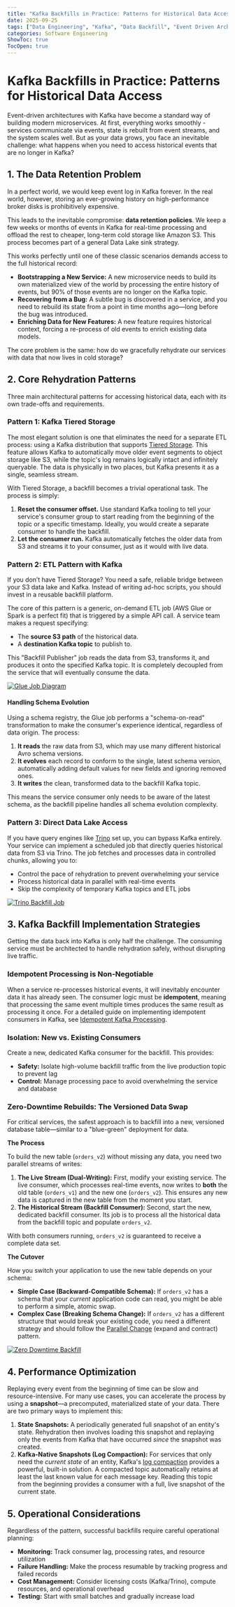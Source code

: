 ```yaml
---
title: "Kafka Backfills in Practice: Patterns for Historical Data Access"
date: 2025-09-25
tags: ["Data Engineering", "Kafka", "Data Backfill", "Event Driven Architecture", "ETL", "Data Lake", "AWS", "Microservices", "Distributed Systems"]
categories: Software Engineering
ShowToc: true
TocOpen: true
---
```


# Kafka Backfills in Practice: Patterns for Historical Data Access

Event-driven architectures with Kafka have become a standard way of building modern microservices. At first, everything works smoothly - services communicate via events, state is rebuilt from event streams, and the system scales well. But as your data grows, you face an inevitable challenge: what happens when you need to access historical events that are no longer in Kafka?

## 1. The Data Retention Problem

In a perfect world, we would keep event log in Kafka forever. In the real world, however, storing an ever-growing history on high-performance broker disks is prohibitively expensive.

This leads to the inevitable compromise: **data retention policies**. We keep a few weeks or months of events in Kafka for real-time processing and offload the rest to cheaper, long-term cold storage like Amazon S3. This process becomes part of a general Data Lake sink strategy.

This works perfectly until one of these classic scenarios demands access to the full historical record:

* **Bootstrapping a New Service:** A new microservice needs to build its own materialized view of the world by processing the entire history of events, but 90% of those events are no longer on the Kafka topic.
* **Recovering from a Bug:** A subtle bug is discovered in a service, and you need to rebuild its state from a point in time months ago—long before the bug was introduced.
* **Enriching Data for New Features:** A new feature requires historical context, forcing a re-process of old events to enrich existing data models.

The core problem is the same: how do we gracefully rehydrate our services with data that now lives in cold storage?

## 2. Core Rehydration Patterns

Three main architectural patterns for accessing historical data, each with its own trade-offs and requirements.

### Pattern 1: Kafka Tiered Storage

The most elegant solution is one that eliminates the need for a separate ETL process: using a Kafka distribution that supports [Tiered Storage](https://docs.confluent.io/platform/current/kafka/tiered-storage.html). This feature allows Kafka to automatically move older event segments to object storage like S3, while the topic's log remains logically intact and infinitely queryable. The data is physically in two places, but Kafka presents it as a single, seamless stream.

With Tiered Storage, a backfill becomes a trivial operational task. The process is simply:

1.  **Reset the consumer offset.** Use standard Kafka tooling to tell your service's consumer group to start reading from the beginning of the topic or a specific timestamp. Ideally, you would create a separate consumer to handle the backfill.
2.  **Let the consumer run.** Kafka automatically fetches the older data from S3 and streams it to your consumer, just as it would with live data.

### Pattern 2: ETL Pattern with Kafka

If you don’t have Tiered Storage? You need a safe, reliable bridge between your S3 data lake and Kafka. Instead of writing ad-hoc scripts, you should invest in a reusable backfill platform.

The core of this pattern is a generic, on-demand ETL job (AWS Glue or Spark is a perfect fit) that is triggered by a simple API call. A service team makes a request specifying:

* The **source S3 path** of the historical data.
* A **destination Kafka topic** to publish to.

This "Backfill Publisher" job reads the data from S3, transforms it, and produces it onto the specified Kafka topic. It is completely decoupled from the service that will eventually consume the data.

[![Glue Job Diagram](/glue-diagram.png)](/glue-diagram.png)

#### Handling Schema Evolution

Using a schema registry, the Glue job performs a "schema-on-read" transformation to make the consumer's experience identical, regardless of data origin. The process:

1.  **It reads** the raw data from S3, which may use many different historical Avro schema versions.
2.  **It evolves** each record to conform to the single, latest schema version, automatically adding default values for new fields and ignoring removed ones.
3.  **It writes** the clean, transformed data to the backfill Kafka topic.

This means the service consumer only needs to be aware of the latest schema, as the backfill pipeline handles all schema evolution complexity.

### Pattern 3: Direct Data Lake Access

If you have query engines like [Trino](https://trino.io/) set up, you can bypass Kafka entirely. Your service can implement a scheduled job that directly queries historical data from S3 via Trino. The job fetches and processes data in controlled chunks, allowing you to:

* Control the pace of rehydration to prevent overwhelming your service
* Process historical data in parallel with real-time events
* Skip the complexity of temporary Kafka topics and ETL jobs

[![Trino Backfill Job](/trino-backfill-job.png)](/trino-backfill-job.png)
## 3. Kafka Backfill Implementation Strategies

Getting the data back into Kafka is only half the challenge. The consuming service must be architected to handle rehydration safely, without disrupting live traffic.

### Idempotent Processing is Non-Negotiable

When a service re-processes historical events, it will inevitably encounter data it has already seen. The consumer logic must be **idempotent**, meaning that processing the same event multiple times produces the same result as processing it once. For a detailed guide on implementing idempotent consumers in Kafka, see [Idempotent Kafka Processing](/posts/idempotent-kafka-procesing/).

### Isolation: New vs. Existing Consumers

Create a new, dedicated Kafka consumer for the backfill. This provides:

* **Safety:** Isolate high-volume backfill traffic from the live production topic to prevent lag
* **Control:** Manage processing pace to avoid overwhelming the service and database

### Zero-Downtime Rebuilds: The Versioned Data Swap

For critical services, the safest approach is to backfill into a new, versioned database table—similar to a "blue-green" deployment for data.

**The Process**

To build the new table (`orders_v2`) without missing any data, you need two parallel streams of writes:

1.  **The Live Stream (Dual-Writing):** First, modify your existing service. The live consumer, which processes real-time events, now writes to **both** the old table (`orders_v1`) and the new one (`orders_v2`). This ensures any new data is captured in the new table from the moment you start.
2.  **The Historical Stream (Backfill Consumer):** Second, start the new, dedicated backfill consumer. Its job is to process all the historical data from the backfill topic and populate `orders_v2`.

With both consumers running, `orders_v2` is guaranteed to receive a complete data set.

**The Cutover**

How you switch your application to use the new table depends on your schema:

* **Simple Case (Backward-Compatible Schema):** If `orders_v2` has a schema that your *current* application code can read, you might be able to perform a simple, atomic swap.
* **Complex Case (Breaking Schema Change):** If `orders_v2` has a different structure that would break your existing code, you need a different strategy and should follow the [Parallel Change](https://martinfowler.com/bliki/ParallelChange.html) (expand and contract) pattern.

[![Zero Downtime Backfill](/zero-downtime-backfill.png)](/zero-downtime-backfill.png)

## 4. Performance Optimization

Replaying every event from the beginning of time can be slow and resource-intensive. For many use cases, you can accelerate the process by using a **snapshot**—a precomputed, materialized state of your data. There are two primary ways to implement this:

1.  **State Snapshots:** A periodically generated full snapshot of an entity's state. Rehydration then involves loading this snapshot and replaying only the events from Kafka that have occurred *since* the snapshot was created.
2.  **Kafka-Native Snapshots (Log Compaction):** For services that only need the *current state* of an entity, Kafka's [log compaction](https://docs.confluent.io/kafka/design/log_compaction.html) provides a powerful, built-in solution. A compacted topic automatically retains at least the last known value for each message key. Reading this topic from the beginning provides a consumer with a full, live snapshot of the current state.


## 5. Operational Considerations

Regardless of the pattern, successful backfills require careful operational planning:

* **Monitoring:** Track consumer lag, processing rates, and resource utilization
* **Failure Handling:** Make the process resumable by tracking progress and failed records
* **Cost Management:** Consider licensing costs (Kafka/Trino), compute resources, and operational overhead
* **Testing:** Start with small batches and gradually increase load
